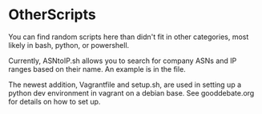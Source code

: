 # OtherScripts

You can find random scripts here than didn't fit in other categories, most likely in bash, python, or powershell.

Currently, ASNtoIP.sh allows you to search for company ASNs and IP ranges based on their name. An example is in the file.

The newest addition, Vagrantfile and setup.sh, are used in setting up a python dev environment in vagrant on a debian base. See gooddebate.org for details on how to set up.
